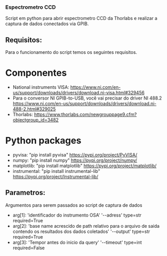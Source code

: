### Espectrometro CCD
Script em python para abrir espectrometro CCD da Thorlabs e realizar a captura de dados conectados via GPIB.

## Requisitos:
Para o funcionamento do script temos os seguintes requisitos.

# Componentes
 - National instruments VISA:
       https://www.ni.com/en-us/support/downloads/drivers/download.ni-visa.html#329456
 - Para o conversor NI GPIB-to-USB, você vai precisar do driver NI 488.2
       https://www.ni.com/en-us/support/downloads/drivers/download.ni-488-2.html#329025
 - Thorlabs:
       https://www.thorlabs.com/newgrouppage9.cfm?objectgroup_id=3482

# Python packages
 - pyvisa:
       "pip install pyvisa"
       https://pypi.org/project/PyVISA/
 - numpy:
       "pip install numpy"
       https://pypi.org/project/numpy/
 - matplotlib:
       "pip install matplotlib"
       https://pypi.org/project/matplotlib/
 - instrumental:
       "pip install instrumental-lib"
       https://pypi.org/project/Instrumental-lib/
      

## Parametros:
Argumentos para serem passados ao script de captura de dados

 - arg[1]: 
      'identificador do instrumento OSA'
            '--adress'
            type=str 
            required=True 
 - arg[2]:
      'base name acrescido de path relativo para o arquivo de saida contendo os resultados dos dados coletados'
            '--output' 
            type=str 
            required=True
 - arg[3]:
      'Tempor antes do inicio da query'
            '--timeout' 
            type=int
            required=False